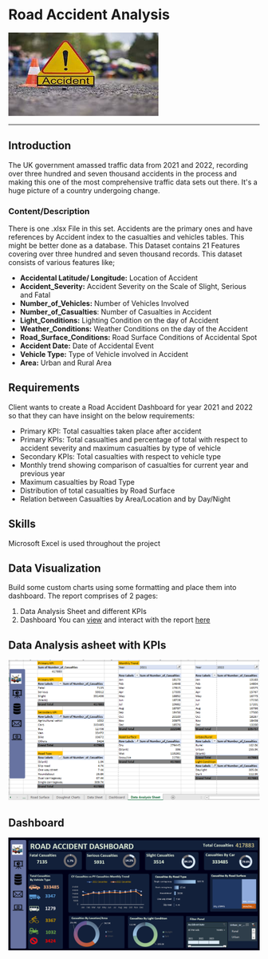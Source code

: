 # Road Accident Analysis

![](accident_logo.jpeg)
___

## Introduction

The UK government amassed traffic data from 2021 and 2022, recording over three hundred and seven thousand accidents in the process and making this one of the most comprehensive traffic data sets out there. It's a huge picture of a country undergoing change.
### Content/Description
There is one .xlsx File in this set. Accidents are the primary ones and have references by Accident index to the casualties and vehicles tables. This might be better done as a database.
This Dataset contains 21 Features covering over  three hundred and seven thousand records. This dataset consists of various features like;
- **Accidental Latitude/ Longitude:** Location of Accident
- **Accident_Severity:** Accident Severity on the Scale of Slight, Serious and Fatal
- **Number_of_Vehicles:** Number of Vehicles Involved
- **Number_of_Casualties**: Number of Casualties in Accident
- **Light_Conditions:** Lighting Condition on the day of Accident
- **Weather_Conditions:** Weather Conditions on the day of the Accident
- **Road_Surface_Conditions:** Road Surface Conditions of Accidental Spot
- **Accident Date:** Date of Accidental Event
- **Vehicle Type:** Type of Vehicle involved in Accident
- **Area:** Urban and Rural Area

## Requirements

Client wants to create a Road Accident Dashboard for year 2021 and 2022 so that they can have insight on the below requirements:
- Primary KPI: Total casualties taken place after accident
- Primary KPIs: Total casualties and percentage of total with respect to accident severity and maximum casualties by type of vehicle
- Secondary KPIs: Total casualties with respect to vehicle type
-	Monthly trend showing comparison of casualties for current year and previous year
-	Maximum casualties by Road Type
-	Distribution of total casualties by Road Surface
- Relation between Casualties by Area/Location and by Day/Night

## Skills

Microsoft Excel is used throughout the project

## Data Visualization

Build some custom charts using some formatting and place them into dashboard. The report comprises of 2 pages:
1.	Data Analysis Sheet and different KPIs
2.	Dashboard
You can [view](https://1drv.ms/x/s!AnWH7uDNTUCQglnmR7nyIeZQJcdm) and interact with the report [here](https://1drv.ms/x/s!AnWH7uDNTUCQglng0dMJgzf-PCGp)

## Data Analysis asheet with KPIs
![](KPIs.png)

## Dashboard
![](Dashboard.png)
